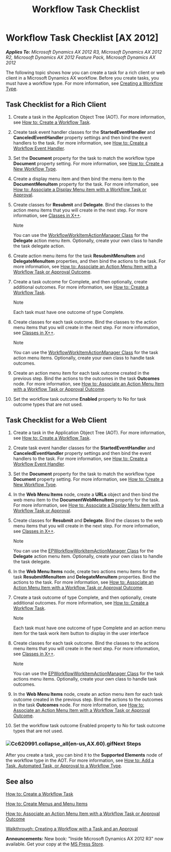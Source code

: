 ﻿---
title: Workflow Task Checklist
TOCTitle: Workflow Task Checklist
ms:assetid: d6599f9b-4de7-4860-9134-7f9e6bd8ef35
ms:mtpsurl: https://msdn.microsoft.com/en-us/library/Cc620991(v=AX.60)
ms:contentKeyID: 35252053
ms.date: 05/18/2015
mtps_version: v=AX.60
---

# Workflow Task Checklist [AX 2012]


_**Applies To:** Microsoft Dynamics AX 2012 R3, Microsoft Dynamics AX 2012 R2, Microsoft Dynamics AX 2012 Feature Pack, Microsoft Dynamics AX 2012_

The following topic shows how you can create a task for a rich client or web client in a Microsoft Dynamics AX workflow. Before you create tasks, you must have a workflow type. For more information, see [Creating a Workflow Type](creating-a-workflow-type.md).

## Task Checklist for a Rich Client

1.  Create a task in the Application Object Tree (AOT). For more information, see [How to: Create a Workflow Task](how-to-create-a-workflow-task.md).

2.  Create task event handler classes for the **StartedEventHandler** and **CanceledEventHandler** property settings and then bind the event handlers to the task. For more information, see [How to: Create a Workflow Event Handler](how-to-create-a-workflow-event-handler.md).

3.  Set the **Document** property for the task to match the workflow type **Document** property setting. For more information, see [How to: Create a New Workflow Type](how-to-create-a-new-workflow-type.md).

4.  Create a display menu item and then bind the menu item to the **DocumentMenuItem** property for the task. For more information, see [How to: Associate a Display Menu item with a Workflow Task or Approval](how-to-associate-a-display-menu-item-with-a-workflow-task-or-approval.md).

5.  Create classes for **Resubmit** and **Delegate**. Bind the classes to the action menu items that you will create in the next step. For more information, see [Classes in X++](classes-in-x.md).
    

    > [!NOTE]
    > <P>You can use the <A href="https://msdn.microsoft.com/en-us/library/gg815458(v=ax.60)">WorkflowWorkItemActionManager Class</A> for the <STRONG>Delegate</STRONG> action menu item. Optionally, create your own class to handle the task delegate action.</P>



6.  Create action menu items for the task **ResubmitMenuItem** and **DelegateMenuItem** properties, and then bind the actions to the task. For more information, see [How to: Associate an Action Menu Item with a Workflow Task or Approval Outcome](how-to-associate-an-action-menu-item-with-a-workflow-task-or-approval-outcome.md).

7.  Create a task outcome for Complete, and then optionally, create additional outcomes. For more information, see [How to: Create a Workflow Task](how-to-create-a-workflow-task.md).
    

    > [!NOTE]
    > <P>Each task must have one outcome of type Complete.</P>



8.  Create classes for each task outcome. Bind the classes to the action menu items that you will create in the next step. For more information, see [Classes in X++](classes-in-x.md).
    

    > [!NOTE]
    > <P>You can use the <A href="https://msdn.microsoft.com/en-us/library/gg815458(v=ax.60)">WorkflowWorkItemActionManager Class</A> for the task action menu items. Optionally, create your own class to handle task outcomes.</P>



9.  Create an action menu item for each task outcome created in the previous step. Bind the actions to the outcomes in the task **Outcomes** node. For more information, see [How to: Associate an Action Menu Item with a Workflow Task or Approval Outcome](how-to-associate-an-action-menu-item-with-a-workflow-task-or-approval-outcome.md).

10. Set the workflow task outcome **Enabled** property to No for task outcome types that are not used.

## Task Checklist for a Web Client

1.  Create a task in the Application Object Tree (AOT). For more information, see [How to: Create a Workflow Task](how-to-create-a-workflow-task.md).

2.  Create task event handler classes for the **StartedEventHandler** and **CanceledEventHandler** property settings and then bind the event handlers to the task. For more information, see [How to: Create a Workflow Event Handler](how-to-create-a-workflow-event-handler.md).

3.  Set the **Document** property for the task to match the workflow type **Document** property setting. For more information, see [How to: Create a New Workflow Type](how-to-create-a-new-workflow-type.md).

4.  In the **Web Menu Items** node, create a **URLs** object and then bind the web menu item to the **DocumentWebMenuItem** property for the task. For more information, see [How to: Associate a Display Menu item with a Workflow Task or Approval](how-to-associate-a-display-menu-item-with-a-workflow-task-or-approval.md).

5.  Create classes for **Resubmit** and **Delegate**. Bind the classes to the web menu items that you will create in the next step. For more information, see [Classes in X++](classes-in-x.md).
    

    > [!NOTE]
    > <P>You can use the <A href="https://msdn.microsoft.com/en-us/library/gg766887(v=ax.60)">EPWorkflowWorkItemActionManager Class</A> for the <STRONG>Delegate</STRONG> action menu item. Optionally, create your own class to handle the task delegate.</P>



6.  In the **Web Menu Items** node, create two actions menu items for the task **ResubmitMenuItem** and **DelegateMenuItem** properties. Bind the actions to the task. For more information, see [How to: Associate an Action Menu Item with a Workflow Task or Approval Outcome](how-to-associate-an-action-menu-item-with-a-workflow-task-or-approval-outcome.md).

7.  Create a task outcome of type Complete, and then optionally, create additional outcomes. For more information, see [How to: Create a Workflow Task](how-to-create-a-workflow-task.md).
    

    > [!NOTE]
    > <P>Each task must have one outcome of type Complete and an action menu item for the task work item button to display in the user interface</P>



8.  Create classes for each task outcome. Bind the classes to the actions menu items that you will create in the next step. For more information, see [Classes in X++](classes-in-x.md).
    

    > [!NOTE]
    > <P>You can use the <A href="https://msdn.microsoft.com/en-us/library/gg766887(v=ax.60)">EPWorkflowWorkItemActionManager Class</A> for the task actions menu items. Optionally, create your own class to handle task outcomes.</P>



9.  In the **Web Menu Items** node, create an action menu item for each task outcome created in the previous step. Bind the actions to the outcomes in the task **Outcomes** node. For more information, see [How to: Associate an Action Menu Item with a Workflow Task or Approval Outcome](how-to-associate-an-action-menu-item-with-a-workflow-task-or-approval-outcome.md).

10. Set the workflow task outcome Enabled property to No for task outcome types that are not used.

### ![Cc620991.collapse\_all(en-us,AX.60).gif](images/Gg863931.collapse_all(en-us,AX.60).gif "Cc620991.collapse_all(en-us,AX.60).gif")Next Steps

After you create a task, you can bind it to the **Supported Elements** node of the workflow type in the AOT. For more information, see [How to: Add a Task, Automated Task, or Approval to a Workflow Type](how-to-add-a-task-automated-task-or-approval-to-a-workflow-type.md).

## See also

[How to: Create a Workflow Task](how-to-create-a-workflow-task.md)

[How to: Create Menus and Menu Items](how-to-create-menus-and-menu-items.md)

[How to: Associate an Action Menu Item with a Workflow Task or Approval Outcome](how-to-associate-an-action-menu-item-with-a-workflow-task-or-approval-outcome.md)

[Walkthrough: Creating a Workflow with a Task and an Approval](walkthrough-creating-a-workflow-with-a-task-and-an-approval.md)

  
**Announcements:** New book: "Inside Microsoft Dynamics AX 2012 R3" now available. Get your copy at the [MS Press Store](https://www.microsoftpressstore.com/store/inside-microsoft-dynamics-ax-2012-r3-9780735685109).

